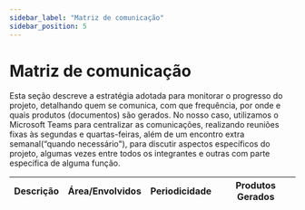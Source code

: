 ```yaml
---
sidebar_label: "Matriz de comunicação"
sidebar_position: 5
---
```


# Matriz de comunicação

Esta seção descreve a estratégia adotada para monitorar o progresso do projeto, detalhando quem se comunica, com que frequência, por onde e quais produtos (documentos) são gerados. No nosso caso, utilizamos o Microsoft Teams para centralizar as comunicações, realizando reuniões fixas às segundas e quartas-feiras, além de um encontro extra semanal(“quando necessário"), para discutir aspectos específicos do projeto, algumas vezes entre todos os integrantes e outras com parte específica de alguma função.

| **Descrição** | **Área/Envolvidos** | **Periodicidade** | **Produtos Gerados** |
|---------------|----------------------|-------------------|-----------------------|
